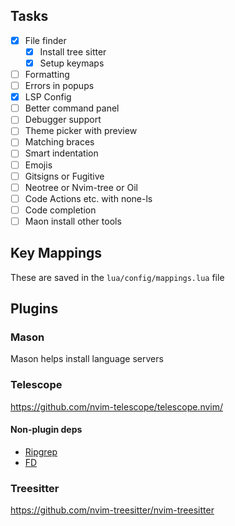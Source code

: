 ## Tasks
- [x] File finder
    - [x] Install tree sitter
    - [x] Setup keymaps
- [ ] Formatting
- [ ] Errors in popups
- [x] LSP Config
- [ ] Better command panel
- [ ] Debugger support
- [ ] Theme picker with preview
- [ ] Matching braces
- [ ] Smart indentation
- [ ] Emojis
- [ ] Gitsigns or Fugitive
- [ ] Neotree or Nvim-tree or Oil
- [ ] Code Actions etc. with none-ls
- [ ] Code completion
- [ ] Maon install other tools

## Key Mappings
These are saved in the `lua/config/mappings.lua` file

## Plugins

### Mason
Mason helps install language servers

### Telescope
https://github.com/nvim-telescope/telescope.nvim/

#### Non-plugin deps

- [Ripgrep](https://github.com/BurntSushi/ripgrep)
- [FD](https://github.com/sharkdp/fd)

### Treesitter
https://github.com/nvim-treesitter/nvim-treesitter
